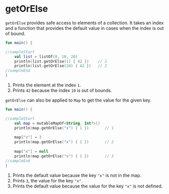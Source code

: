 # getOrElse

`getOrElse` provides safe access to elements of a collection. It takes an index and a function that provides the default
value
in cases when the index is out of bound.

```kotlin
fun main() {

//sampleStart
    val list = listOf(0, 10, 20)
    println(list.getOrElse(1) { 42 })    // 1
    println(list.getOrElse(10) { 42 })   // 2
//sampleEnd
}
```

1. Prints the element at the index `1`.
2. Prints `42` because the index `10` is out of bounds.

`getOrElse` can also be applied to `Map` to get the value for the given key.

```kotlin
fun main() {

//sampleStart
    val map = mutableMapOf<String, Int?>()
    println(map.getOrElse("x") { 1 })       // 1
    
    map["x"] = 3
    println(map.getOrElse("x") { 1 })       // 2
    
    map["x"] = null
    println(map.getOrElse("x") { 1 })       // 3
//sampleEnd
}
```

1. Prints the default value because the key `"x"` is not in the map.
2. Prints `3`, the value for the key `"x"`.
3. Prints the default value because the value for the key `"x"` is not defined.
